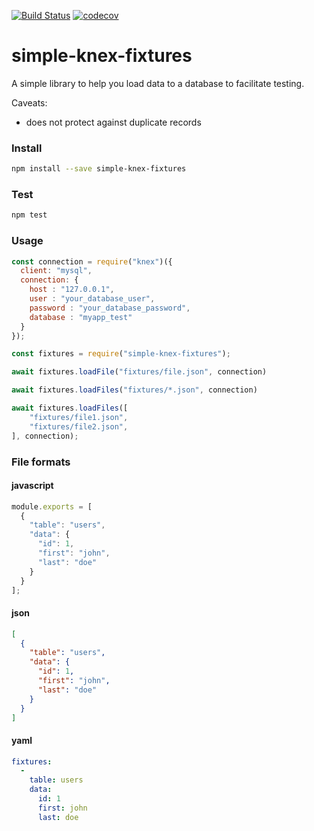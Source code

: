 [![Build Status](https://travis-ci.org/viglucci/simple-knex-fixtures.svg?branch=master)](https://travis-ci.org/viglucci/simple-knex-fixtures)
[![codecov](https://codecov.io/gh/viglucci/simple-knex-fixtures/branch/master/graph/badge.svg)](https://codecov.io/gh/viglucci/simple-knex-fixtures)

simple-knex-fixtures
====================

A simple library to help you load data to a database to facilitate testing.

Caveats:

- does not protect against duplicate records

### Install

```bash
npm install --save simple-knex-fixtures
```

### Test

```bash
npm test
```

### Usage

```javascript
const connection = require("knex")({
  client: "mysql",
  connection: {
    host : "127.0.0.1",
    user : "your_database_user",
    password : "your_database_password",
    database : "myapp_test"
  }
});

const fixtures = require("simple-knex-fixtures");

await fixtures.loadFile("fixtures/file.json", connection)

await fixtures.loadFiles("fixtures/*.json", connection)

await fixtures.loadFiles([
    "fixtures/file1.json",
    "fixtures/file2.json",
], connection);
```

### File formats

#### javascript

```javascript
module.exports = [
  {
    "table": "users",
    "data": {
      "id": 1,
      "first": "john",
      "last": "doe"
    }
  }
];
```

#### json

```json
[
  {
    "table": "users",
    "data": {
      "id": 1,
      "first": "john",
      "last": "doe"
    }
  }
]
```

#### yaml

```yaml
fixtures:
  -
    table: users
    data:
      id: 1
      first: john
      last: doe
```